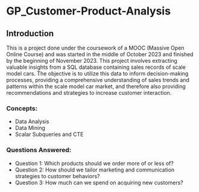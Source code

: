 # GP_Customer-Product-Analysis
## Introduction
This is a project done under the coursework of a MOOC (Massive Open Online Course) and was started in the middle of October 2023 and finished by the beginning of November 2023. This project involves extracting valuable insights from a SQL database containing sales records of scale model cars. The objective is to utilize this data to inform decision-making processes, providing a comprehensive understanding of sales trends and patterns within the scale model car market, and therefore also providing recommendations and strategies to increase customer interaction.

### Concepts:
- Data Analysis
- Data Mining
- Scalar Subqueries and CTE

### Questions Answered: 
- Question 1: Which products should we order more of or less of?
- Question 2: How should we tailor marketing and communication strategies to customer behaviors?
- Question 3: How much can we spend on acquiring new customers?

